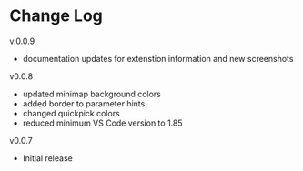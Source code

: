 # Change Log

v.0.0.9
- documentation updates for extenstion information and new screenshots

v0.0.8

- updated minimap background colors
- added border to parameter hints
- changed quickpick colors
- reduced minimum VS Code version to 1.85

v0.0.7
- Initial release
